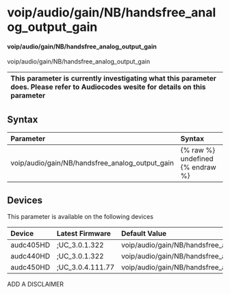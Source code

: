 ﻿---
description: voip/audio/gain/NB/handsfree_analog_output_gain
search: false
---

# voip/audio/gain/NB/handsfree_analog_output_gain

#### voip/audio/gain/NB/handsfree_analog_output_gain

voip/audio/gain/NB/handsfree_analog_output_gain


| This parameter is currently investigating what this parameter does. Please refer to Audiocodes wesite for details on this parameter | 
| :--- |

## Syntax
| Parameter | Syntax |
| :--- | :--- |
|voip/audio/gain/NB/handsfree_analog_output_gain | {% raw %} undefined {% endraw %}|

## Devices
This parameter is available on the following devices

| Device | Latest Firmware | Default Value |
|:---|:---|:---|
| audc405HD | ;UC_3.0.1.322 | voip/audio/gain/NB/handsfree_analog_output_gain=0DB 
| audc440HD | ;UC_3.0.1.322 | voip/audio/gain/NB/handsfree_analog_output_gain=0DB 
| audc450HD | ;UC_3.0.4.111.77 | voip/audio/gain/NB/handsfree_analog_output_gain=0DB 

ADD A DISCLAIMER
